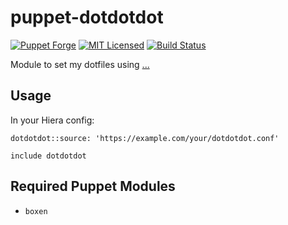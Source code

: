 puppet-dotdotdot
===========

[![Puppet Forge](https://img.shields.io/puppetforge/v/halyard/dotfiles.svg)](https://forge.puppetlabs.com/halyard/dotfiles)
[![MIT Licensed](https://img.shields.io/badge/license-MIT-green.svg)](https://tldrlegal.com/license/mit-license)
[![Build Status](https://img.shields.io/circleci/project/halyard/puppet-dotfiles.svg)](https://circleci.com/gh/halyard/puppet-dotfiles)

Module to set my dotfiles using [...](https://github.com/ingydotnet/...)

## Usage

In your Hiera config:

```
dotdotdot::source: 'https://example.com/your/dotdotdot.conf'
```

```puppet
include dotdotdot
```

## Required Puppet Modules

* `boxen`

